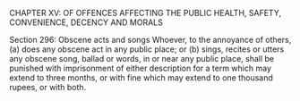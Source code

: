 CHAPTER XV: OF OFFENCES AFFECTING THE PUBLIC HEALTH, SAFETY, CONVENIENCE, DECENCY AND MORALS

Section 296: Obscene acts and songs
Whoever, to the annoyance of others, (a) does any obscene act in any public place; or (b) sings, recites or utters any obscene song, ballad or words, in or near any public place, shall be punished with imprisonment of either description for a term which may extend to three months, or with fine which may extend to one thousand rupees, or with both.

